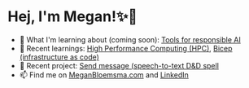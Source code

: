 # Hej, I'm Megan!✨👋

- 🌱 What I'm learning about (coming soon): [Tools for responsible AI](https://github.com/meganbloemsma/tools-for-responsible-ai)
- 📒 Recent learnings: [High Performance Computing (HPC)](https://github.com/meganbloemsma/hpc), [Bicep (infrastructure as code)](https://github.com/meganbloemsma/flex-that-bicep)
- 🎁 Recent project: [Send message (speech-to-text D&D spell](https://github.com/meganbloemsma/send-message)
- 📫 Find me on [MeganBloemsma.com](https://meganbloemsma.com) and [LinkedIn](https://linkedin.com/in/meganbloemsma)

<!---
meganbloemsma/meganbloemsma is a ✨ special ✨ repository because its `README.md` (this file) appears on your GitHub profile.
You can click the Preview link to take a look at your changes.
--->
